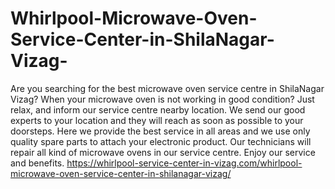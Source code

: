 # Whirlpool-Microwave-Oven-Service-Center-in-ShilaNagar-Vizag-
Are you searching for the best microwave oven service centre in ShilaNagar Vizag? When your microwave oven is not working in good condition? Just relax, and inform our service centre nearby location. We send our good experts to your location and they will reach as soon as possible to your doorsteps. Here we provide the best service in all areas and we use only quality spare parts to attach your electronic product. Our technicians will repair all kind of microwave ovens in our service centre. Enjoy our service and benefits.   https://whirlpool-service-center-in-vizag.com/whirlpool-microwave-oven-service-center-in-shilanagar-vizag/
